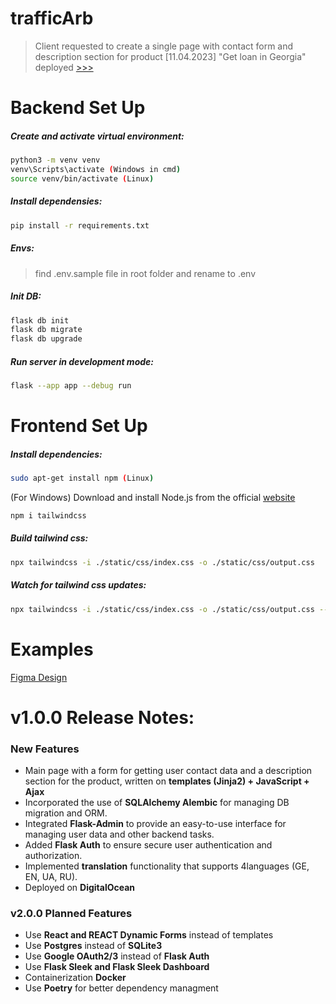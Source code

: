 # trafficArb
> Client requested to create a single page with contact form and description section for product
> [11.04.2023] "Get loan in Georgia" deployed [>>>](https://credit-georgia.info/ge) 

# Backend Set Up
##### Create and activate virtual environment:
```bash
python3 -m venv venv
venv\Scripts\activate (Windows in cmd)
source venv/bin/activate (Linux)
```

##### Install dependensies:
```bash
pip install -r requirements.txt
```

##### Envs:
> find .env.sample file in root folder and rename to .env

##### Init DB:
```bash
flask db init
flask db migrate
flask db upgrade
```

##### Run server in development mode:
```bash
flask --app app --debug run
```

# Frontend Set Up 
##### Install dependencies:
``` bash
sudo apt-get install npm (Linux)
```
(For Windows) Download and install Node.js from the official [website](https://nodejs.org/en/download/)
``` bash
npm i tailwindcss
```
##### Build tailwind css:
``` bash
npx tailwindcss -i ./static/css/index.css -o ./static/css/output.css
```
##### Watch for tailwind css updates:
``` bash
npx tailwindcss -i ./static/css/index.css -o ./static/css/output.css --watch
```



# Examples
[Figma Design](./static/pdf/AbritrageTraffic.pdf)


# v1.0.0 Release Notes:

### New Features
* Main page with a form for getting user contact data and a description section for the product, written on **templates (Jinja2) + JavaScript + Ajax**
* Incorporated the use of **SQLAlchemy Alembic** for managing DB migration and ORM.
* Integrated **Flask-Admin** to provide an easy-to-use interface for managing user data and other backend tasks.
* Added **Flask Auth** to ensure secure user authentication and authorization.
* Implemented **translation** functionality that supports 4languages (GE, EN, UA, RU).
* Deployed on **DigitalOcean**


### v2.0.0 Planned Features
* Use **React and REACT Dynamic Forms** instead of templates
* Use **Postgres** instead of **SQLite3**
* Use **Google OAuth2/3** instead of **Flask Auth**
* Use  **Flask Sleek and Flask Sleek Dashboard**
* Containerization **Docker**
* Use **Poetry** for better dependency managment
